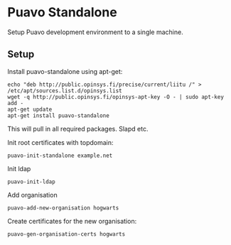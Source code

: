 
# Puavo Standalone

Setup Puavo development environment to a single machine.

## Setup

Install puavo-standalone using apt-get:

    echo "deb http://public.opinsys.fi/precise/current/liitu /" > /etc/apt/sources.list.d/opinsys.list
    wget -q http://public.opinsys.fi/opinsys-apt-key -O - | sudo apt-key add -
    apt-get update
    apt-get install puavo-standalone

This will pull in all required packages. Slapd etc.

Init root certificates with topdomain:

    puavo-init-standalone example.net

Init ldap

    puavo-init-ldap

Add organisation

    puavo-add-new-organisation hogwarts

Create certificates for the new organisation:

    puavo-gen-organisation-certs hogwarts


